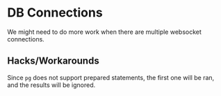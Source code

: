 # DB Connections

We might need to do more work when there are multiple websocket connections.

## Hacks/Workarounds

Since `pg` does not support prepared statements, the first one will be ran, and the results will be ignored.
